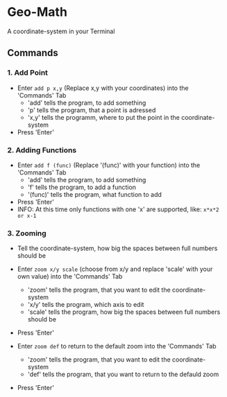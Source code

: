 # Geo-Math

A coordinate-system in your Terminal

## Commands
### 1. Add Point
- Enter `add p x,y` (Replace x,y with your coordinates) into the 'Commands' Tab
    - 'add' tells the program, to add something
    - 'p' tells the program, that a point is adressed
    - 'x,y' tells the programm, where to put the point in the coordinate-system
- Press 'Enter'

### 2. Adding Functions
- Enter `add f (func)` (Replace '(func)' with your function) into the 'Commands' Tab
    - 'add' tells the program, to add something
    - 'f' tells the program, to add a function
    - '(func)' tells the program, what function to add
- Press 'Enter'
- INFO: At this time only functions with one 'x' are supported, like: `x*x*2 or x-1`

### 3. Zooming
- Tell the coordinate-system, how big the spaces between full numbers should be
- Enter `zoom x/y scale` (choose from x/y and replace 'scale' with your own value) into the 'Commands' Tab
    - 'zoom' tells the program, that you want to edit the coordinate-system
    - 'x/y' tells the program, which axis to edit
    - 'scale' tells the program, how big the spaces between full numbers should be
- Press 'Enter'

- Enter `zoom def` to return to the default zoom into the 'Commands' Tab
    - 'zoom' tells the program, that you want to edit the coordinate-system
    - 'def' tells the program, that you want to return to the defauld zoom
- Press 'Enter'
